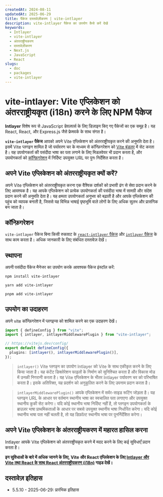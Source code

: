 ```yaml
---
createdAt: 2024-08-11
updatedAt: 2025-06-29
title: पैकेज दस्तावेज़ीकरण | vite-intlayer
description: vite-intlayer पैकेज का उपयोग कैसे करें देखें
keywords:
  - Intlayer
  - vite-intlayer
  - अंतरराष्ट्रीयकरण
  - दस्तावेज़ीकरण
  - Next.js
  - JavaScript
  - React
slugs:
  - doc
  - packages
  - vite-intlayer
---
```


# vite-intlayer: Vite एप्लिकेशन को अंतरराष्ट्रीयकृत (i18n) करने के लिए NPM पैकेज

**Intlayer** विशेष रूप से JavaScript डेवलपर्स के लिए डिज़ाइन किए गए पैकेजों का एक समूह है। यह React, React, और Express.js जैसे फ्रेमवर्क के साथ संगत है।

**`vite-intlayer` पैकेज** आपको अपने Vite एप्लिकेशन को अंतरराष्ट्रीयकृत करने की अनुमति देता है। इसमें Vite प्लगइन शामिल है जो पर्यावरण चर के माध्यम से कॉन्फ़िगरेशन को [Vite बंडलर](https://vitejs.dev/guide/why.html#why-bundle-for-production) में सेट करता है। यह उपयोगकर्ता की पसंदीदा भाषा का पता लगाने के लिए मिडलवेयर भी प्रदान करता है, और उपयोगकर्ता को [कॉन्फ़िगरेशन](https://github.com/aymericzip/intlayer/blob/main/docs/docs/hi/configuration.md) में निर्दिष्ट उपयुक्त URL पर पुनः निर्देशित करता है।

## अपने Vite एप्लिकेशन को अंतरराष्ट्रीयकृत क्यों करें?

अपने Vite एप्लिकेशन को अंतरराष्ट्रीयकृत करना एक वैश्विक दर्शकों को प्रभावी ढंग से सेवा प्रदान करने के लिए आवश्यक है। यह आपके एप्लिकेशन को प्रत्येक उपयोगकर्ता की पसंदीदा भाषा में सामग्री और संदेश प्रदान करने की अनुमति देता है। यह क्षमता उपयोगकर्ता अनुभव को बढ़ाती है और आपके एप्लिकेशन की पहुंच को व्यापक बनाती है, जिससे यह विभिन्न भाषाई पृष्ठभूमि वाले लोगों के लिए अधिक सुलभ और प्रासंगिक बन जाता है।

## कॉन्फ़िगरेशन

`vite-intlayer` पैकेज बिना किसी रुकावट के [`react-intlayer` पैकेज](https://github.com/aymericzip/intlayer/blob/main/docs/docs/hi/packages/react-intlayer/index.md) और [`intlayer` पैकेज](https://github.com/aymericzip/intlayer/blob/main/docs/docs/hi/packages/intlayer/index.md) के साथ काम करता है। अधिक जानकारी के लिए संबंधित दस्तावेज़ देखें।

## स्थापना

अपनी पसंदीदा पैकेज मैनेजर का उपयोग करके आवश्यक पैकेज इंस्टॉल करें:

```bash packageManager="npm"
npm install vite-intlayer
```

```bash packageManager="yarn"
yarn add vite-intlayer
```

```bash packageManager="pnpm"
pnpm add vite-intlayer
```

## उपयोग का उदाहरण

अपने vite कॉन्फ़िगरेशन में प्लगइन्स को शामिल करने का एक उदाहरण देखें।

```typescript fileName="vite.config.ts"
import { defineConfig } from "vite";
import { intlayer, intlayerMiddlewarePlugin } from "vite-intlayer";

// https://vitejs.dev/config/
export default defineConfig({
  plugins: [intlayer(), intlayerMiddlewarePlugin()],
});
```

> `intlayer()` Vite प्लगइन का उपयोग Intlayer को Vite के साथ एकीकृत करने के लिए किया जाता है। यह कंटेंट डिक्लेरेशन फाइलों के निर्माण को सुनिश्चित करता है और विकास मोड में उनकी निगरानी करता है। यह Vite एप्लिकेशन के भीतर Intlayer पर्यावरण चर को परिभाषित करता है। इसके अतिरिक्त, यह प्रदर्शन को अनुकूलित करने के लिए उपनाम प्रदान करता है।

> `intlayerMiddlewarePlugin()` आपके एप्लिकेशन में सर्वर-साइड रूटिंग जोड़ता है। यह प्लगइन URL के आधार पर वर्तमान स्थानीय भाषा का स्वचालित पता लगाएगा और उपयुक्त स्थानीय कुकी सेट करेगा। यदि कोई स्थानीय भाषा निर्दिष्ट नहीं है, तो प्लगइन उपयोगकर्ता के ब्राउज़र भाषा प्राथमिकताओं के आधार पर सबसे उपयुक्त स्थानीय भाषा निर्धारित करेगा। यदि कोई स्थानीय भाषा पता नहीं चलती है, तो यह डिफ़ॉल्ट स्थानीय भाषा पर पुनर्निर्देशित करेगा।

## अपने Vite एप्लिकेशन के अंतरराष्ट्रीयकरण में महारत हासिल करना

Intlayer आपके Vite एप्लिकेशन को अंतरराष्ट्रीयकृत करने में मदद करने के लिए कई सुविधाएँ प्रदान करता है।

**इन सुविधाओं के बारे में अधिक जानने के लिए, Vite और React एप्लिकेशन के लिए [Intlayer और Vite तथा React के साथ React अंतरराष्ट्रीयकरण (i18n)](https://github.com/aymericzip/intlayer/blob/main/docs/docs/hi/intlayer_with_vite+react.md) गाइड देखें।**

## दस्तावेज़ इतिहास

- 5.5.10 - 2025-06-29: प्रारंभिक इतिहास
